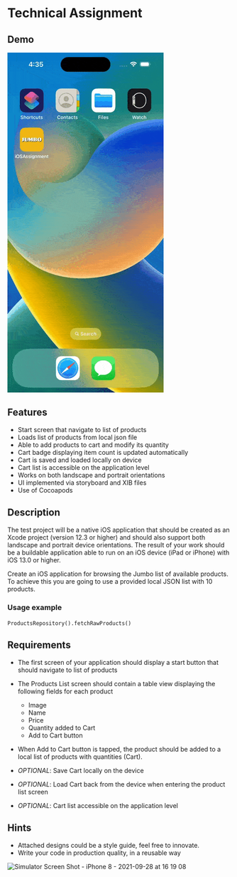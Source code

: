 # Technical Assignment

## Demo
![demo](https://raw.githubusercontent.com/ebcabaybay/iOSAssignment/main/demo.gif)

## Features
- Start screen that navigate to list of products
- Loads list of products from local json file
- Able to add products to cart and modify its quantity
- Cart badge displaying item count is updated automatically
- Cart is saved and loaded locally on device
- Cart list is accessible on the application level
- Works on both landscape and portrait orientations
- UI implemented via storyboard and XIB files
- Use of Cocoapods

## Description   

The test project will be a native iOS application that should be created as an Xcode project (version 12.3 or higher) and should also support both landscape and portrait device  orientations. The result of your work should be a buildable application able to run on an iOS  device (iPad or iPhone) with iOS 13.0 or higher.  

Create an iOS application for browsing the Jumbo list of available products. To achieve this you are going to use a provided local JSON list with 10 products.


### Usage example
`ProductsRepository().fetchRawProducts()`

## Requirements

- The first screen of your application should display a start button that should navigate to list of products

- The Products List screen should contain a table view displaying the following fields for each product
  - Image
  - Name
  - Price
  - Quantity added to Cart
  - Add to Cart button

- When Add to Cart button is tapped, the product should be added to a local list of products with quantities (Cart).

- _OPTIONAL_: Save Cart locally on the device
- _OPTIONAL_: Load Cart back from the device when entering the product list screen
- _OPTIONAL_: Cart list accessible on the application level

## Hints 

- Attached designs could be a style guide, feel free to innovate. 
- Write your code in production quality, in a reusable way

![Simulator Screen Shot - iPhone 8 - 2021-09-28 at 16 19 08](https://user-images.githubusercontent.com/55485534/135105894-52b5d465-eec1-4a40-80ee-8f63eed45915.png)
